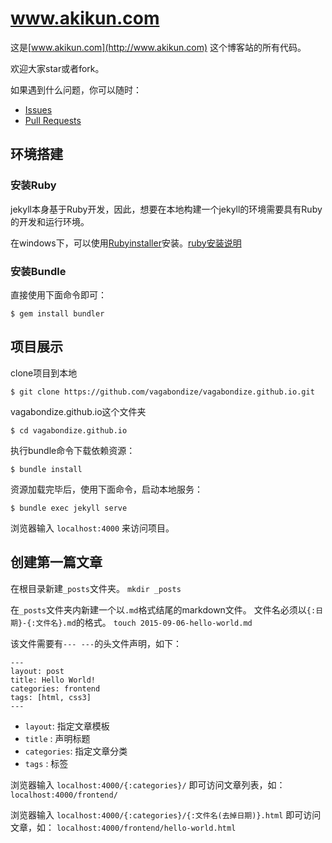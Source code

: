 # www.akikun.com

这是[www.akikun.com](http://www.akikun.com) 这个博客站的所有代码。

欢迎大家star或者fork。

如果遇到什么问题，你可以随时：

- [Issues](https://github.com/vagabondize/vagabondize.github.io/issues)
- [Pull Requests](https://github.com/vagabondize/vagabondize.github.io/pulls)

## 环境搭建

### 安装Ruby

jekyll本身基于Ruby开发，因此，想要在本地构建一个jekyll的环境需要具有Ruby的开发和运行环境。

在windows下，可以使用[Rubyinstaller](http://rubyinstaller.org/downloads/)安装。[ruby安装说明](http://www.ruby-lang.org/zh_cn/downloads/)

### 安装Bundle

直接使用下面命令即可：

`$ gem install bundler`


## 项目展示

clone项目到本地

`$ git clone https://github.com/vagabondize/vagabondize.github.io.git`

vagabondize.github.io这个文件夹

`$ cd vagabondize.github.io`

执行bundle命令下载依赖资源：

`$ bundle install`

资源加载完毕后，使用下面命令，启动本地服务：

`$ bundle exec jekyll serve`

浏览器输入 `localhost:4000` 来访问项目。

## 创建第一篇文章

在根目录新建`_posts`文件夹。
`mkdir _posts`

在`_posts`文件夹内新建一个以`.md`格式结尾的markdown文件。
文件名必须以`{:日期}-{:文件名}.md`的格式。
`touch 2015-09-06-hello-world.md`

该文件需要有`--- ---`的头文件声明，如下：
```
---
layout: post
title: Hello World!
categories: frontend
tags: [html, css3]
---
```

- `layout`: 指定文章模板
- `title` : 声明标题
- `categories`: 指定文章分类
- `tags`  : 标签

浏览器输入 `localhost:4000/{:categories}/` 即可访问文章列表，如：
`localhost:4000/frontend/`

浏览器输入 `localhost:4000/{:categories}/{:文件名(去掉日期)}.html` 即可访问文章，如：
`localhost:4000/frontend/hello-world.html`